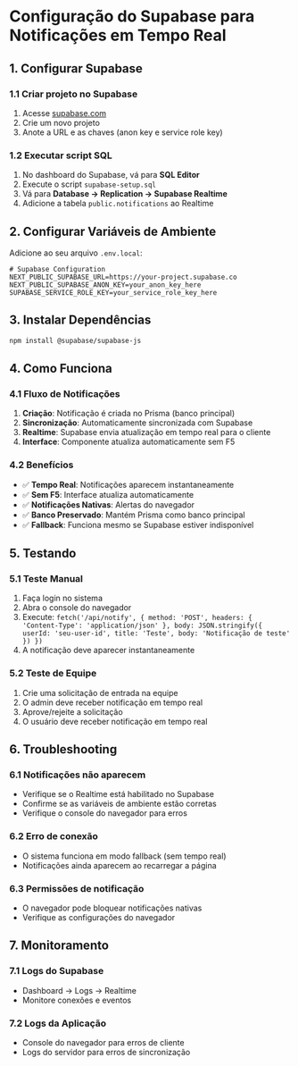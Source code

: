 # Configuração do Supabase para Notificações em Tempo Real

## 1. Configurar Supabase

### 1.1 Criar projeto no Supabase
1. Acesse [supabase.com](https://supabase.com)
2. Crie um novo projeto
3. Anote a URL e as chaves (anon key e service role key)

### 1.2 Executar script SQL
1. No dashboard do Supabase, vá para **SQL Editor**
2. Execute o script `supabase-setup.sql`
3. Vá para **Database → Replication → Supabase Realtime**
4. Adicione a tabela `public.notifications` ao Realtime

## 2. Configurar Variáveis de Ambiente

Adicione ao seu arquivo `.env.local`:

```env
# Supabase Configuration
NEXT_PUBLIC_SUPABASE_URL=https://your-project.supabase.co
NEXT_PUBLIC_SUPABASE_ANON_KEY=your_anon_key_here
SUPABASE_SERVICE_ROLE_KEY=your_service_role_key_here
```

## 3. Instalar Dependências

```bash
npm install @supabase/supabase-js
```

## 4. Como Funciona

### 4.1 Fluxo de Notificações
1. **Criação**: Notificação é criada no Prisma (banco principal)
2. **Sincronização**: Automaticamente sincronizada com Supabase
3. **Realtime**: Supabase envia atualização em tempo real para o cliente
4. **Interface**: Componente atualiza automaticamente sem F5

### 4.2 Benefícios
- ✅ **Tempo Real**: Notificações aparecem instantaneamente
- ✅ **Sem F5**: Interface atualiza automaticamente
- ✅ **Notificações Nativas**: Alertas do navegador
- ✅ **Banco Preservado**: Mantém Prisma como banco principal
- ✅ **Fallback**: Funciona mesmo se Supabase estiver indisponível

## 5. Testando

### 5.1 Teste Manual
1. Faça login no sistema
2. Abra o console do navegador
3. Execute: `fetch('/api/notify', { method: 'POST', headers: { 'Content-Type': 'application/json' }, body: JSON.stringify({ userId: 'seu-user-id', title: 'Teste', body: 'Notificação de teste' }) })`
4. A notificação deve aparecer instantaneamente

### 5.2 Teste de Equipe
1. Crie uma solicitação de entrada na equipe
2. O admin deve receber notificação em tempo real
3. Aprove/rejeite a solicitação
4. O usuário deve receber notificação em tempo real

## 6. Troubleshooting

### 6.1 Notificações não aparecem
- Verifique se o Realtime está habilitado no Supabase
- Confirme se as variáveis de ambiente estão corretas
- Verifique o console do navegador para erros

### 6.2 Erro de conexão
- O sistema funciona em modo fallback (sem tempo real)
- Notificações ainda aparecem ao recarregar a página

### 6.3 Permissões de notificação
- O navegador pode bloquear notificações nativas
- Verifique as configurações do navegador

## 7. Monitoramento

### 7.1 Logs do Supabase
- Dashboard → Logs → Realtime
- Monitore conexões e eventos

### 7.2 Logs da Aplicação
- Console do navegador para erros de cliente
- Logs do servidor para erros de sincronização
